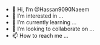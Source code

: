 - 👋 Hi, I’m @Hassan9090Naeem
- 👀 I’m interested in ...
- 🌱 I’m currently learning ...
- 💞️ I’m looking to collaborate on ...
- 📫 How to reach me ...

<!---
Hassan9090Naeem/Hassan9090Naeem is a ✨ special ✨ repository because its `README.md` (this file) appears on your GitHub profile.
You can click the Preview link to take a look at your changes.
--->

